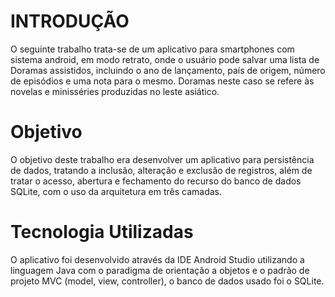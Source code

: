 # INTRODUÇÃO
O seguinte trabalho trata-se de um aplicativo para smartphones com sistema android, em modo retrato, onde o usuário pode salvar uma lista de Doramas assistidos, incluindo o ano de lançamento, país de origem, número de episódios e uma nota para o mesmo. Doramas neste caso se refere às novelas e minisséries produzidas no leste asiático. 

# Objetivo
O objetivo deste trabalho era desenvolver um aplicativo para persistência de dados, tratando a inclusão, alteração e exclusão de registros, além de tratar o acesso, abertura e fechamento do recurso do banco de dados SQLite, com o uso da arquitetura em três camadas.

# Tecnologia Utilizadas
O aplicativo foi desenvolvido através da IDE Android Studio utilizando a linguagem Java com o paradigma de orientação a objetos e o padrão de projeto MVC (model, view, controller), o banco de dados usado foi o SQLite.
